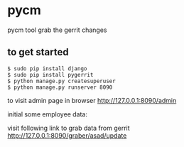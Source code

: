 # pycm
pycm tool grab the gerrit changes

## to get started

```
$ sudo pip install django
$ sudo pip install pygerrit
$ python manage.py createsuperuser
$ python manage.py runserver 8090
```

to visit admin page in browser
http://127.0.0.1:8090/admin

initial some employee data:

visit following link to grab data from gerrit
http://127.0.0.1:8090/graber/asad/update 
